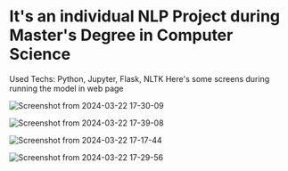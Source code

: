 # It's an individual NLP Project during Master's Degree in Computer Science 

Used Techs: Python, Jupyter, Flask, NLTK 
Here's some screens during running the model in web page 

![Screenshot from 2024-03-22 17-30-09](https://github.com/AhmedGamal-29/autofill-trigram/assets/101002059/f5707670-7fc8-4380-8d7d-85f0152adb1f)

![Screenshot from 2024-03-22 17-39-08](https://github.com/AhmedGamal-29/autofill-trigram/assets/101002059/a5e0b004-816b-4c02-ba70-340504fff742)

![Screenshot from 2024-03-22 17-17-44](https://github.com/AhmedGamal-29/autofill-trigram/assets/101002059/7ef5cff7-6e94-45e7-b8ca-962fe6bda831)

![Screenshot from 2024-03-22 17-29-56](https://github.com/AhmedGamal-29/autofill-trigram/assets/101002059/18b7f131-b79d-4d06-85c8-0589c2d098a3)
